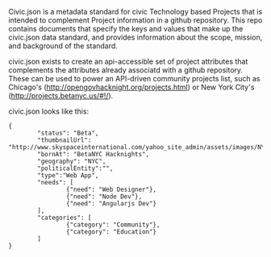 Civic.json is a metadata standard for civic Technology based Projects that is intended to complement Project information in a github repository.  This repo contains documents that specify the keys and values that make up the civic.json data standard, and provides information about the scope, mission, and background of the standard.

civic.json exists to create an api-accessible set of project attributes that complements the attributes already associatd with a github repository.  These can be used to power an API-driven community projects list, such as Chicago's (http://opengovhacknight.org/projects.html) or New York City's (http://projects.betanyc.us/#!/).  

civic.json looks like this:

	{
	        "status": "Beta",
	        "thumbnailUrl": "http://www.skyspaceinternational.com/yahoo_site_admin/assets/images/NYC_Skyline_Thumb.97220225.jpg",
	        "bornAt": "BetaNYC Hacknights",
	        "geography": "NYC",
	        "politicalEntity":"",
	        "type":"Web App",
	        "needs": [
	                {"need": "Web Designer"},
	                {"need": "Node Dev"},
	                {"need": "Angularjs Dev"}
	        ],
	        "categories": [
	                {"category": "Community"},
	                {"category": "Education"}
	        ]
	}
